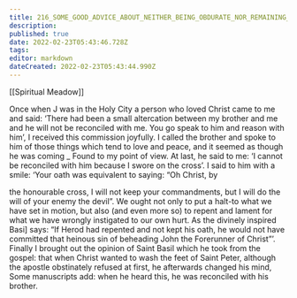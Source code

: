 ```yaml
---
title: 216_SOME_GOOD_ADVICE_ABOUT_NEITHER_BEING_OBDURATE_NOR_REMAINING_OBDURATE
description: 
published: true
date: 2022-02-23T05:43:46.728Z
tags: 
editor: markdown
dateCreated: 2022-02-23T05:43:44.990Z
---
```


[[Spiritual Meadow]]
 
Once when J was in the Holy City a person who loved Christ came to me and said: ‘There had been a small altercation between my brother and me and he will not be reconciled with me. You go speak to him and reason with him’, I received this commission joyfully. I called the brother and spoke to him of those things which tend to love and peace, and it seemed as though he was coming _ Found to my point of view. At last, he said to me: ‘I cannot be reconciled with him because I swore on the cross’. I said to him with a smile: ‘Your oath was equivalent to saying: “Oh Christ, by  
 
the honourable cross, I will not keep your commandments, but I will do the will of your enemy the devil”. We ought not only to put a halt-to what we have set in motion, but also (and even more so) to repent and lament for what we have wrongly instigated to our own hurt. As the divinely inspired Basi] says: “If Herod had repented and not kept his oath, he would not have committed that heinous sin of beheading John the Forerunner of Christ”’. Finally I brought out the opinion of Saint Basil which he took from the gospel: that when Christ wanted to wash the feet of Saint Peter, although the apostle obstinately refused at first, he afterwards changed his mind, Some manuscripts add: when he heard this, he was reconciled with his brother.
